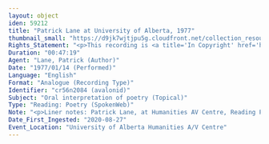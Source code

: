 ```yaml
---
layout: object
iden: 59212
title: "Patrick Lane at University of Alberta, 1977"
thumbnail_small: "https://d9jk7wjtjpu5g.cloudfront.net/collection_resource_files/thumbnails/000/134/025/small/SW013_01.jpeg?1668499805"
Rights_Statement: "<p>This recording is <a title='In Copyright' href='https://rightsstatements.org/page/InC/1.0/?language=en'>In Copyright</a> and is made available for non-commercial research and educational purposes, with permission from the rights holder(s). The University of Alberta wishes to hear from any copyright owner, or their representative, who believes that this recording has been used without authorization. Please contact <a title='erahelp@ualberta.ca' href='mailto:erahelp@ualberta.ca'>erahelp@ualberta.ca</a>. You may display/perform this material for non-commercial research or teaching purposes. For all other reproduction, performance or distribution uses, please contact the copyright holders</p>"
Duration: "00:47:19"
Agent: "Lane, Patrick (Author)"
Date: "1977/01/14 (Performed)"
Language: "English"
Format: "Analogue (Recording Type)"
Identifier: "cr56n2084 (avalonid)"
Subject: "Oral interpretation of poetry (Topical)"
Type: "Reading: Poetry (SpokenWeb)"
Note: "<p>Liner notes: Patrick Lane, at Humanities AV Centre, Reading Poetry, 14 Jan 1977.</p> (general)"
Date_First_Ingested: "2020-08-27"
Event_Location: "University of Alberta Humanities A/V Centre"
---
```


